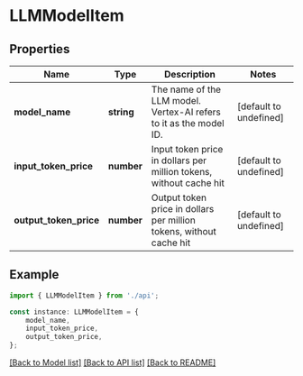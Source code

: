 # LLMModelItem


## Properties

Name | Type | Description | Notes
------------ | ------------- | ------------- | -------------
**model_name** | **string** | The name of the LLM model. Vertex-AI refers to it as the model ID. | [default to undefined]
**input_token_price** | **number** | Input token price in dollars per million tokens, without cache hit | [default to undefined]
**output_token_price** | **number** | Output token price in dollars per million tokens, without cache hit | [default to undefined]

## Example

```typescript
import { LLMModelItem } from './api';

const instance: LLMModelItem = {
    model_name,
    input_token_price,
    output_token_price,
};
```

[[Back to Model list]](../README.md#documentation-for-models) [[Back to API list]](../README.md#documentation-for-api-endpoints) [[Back to README]](../README.md)

